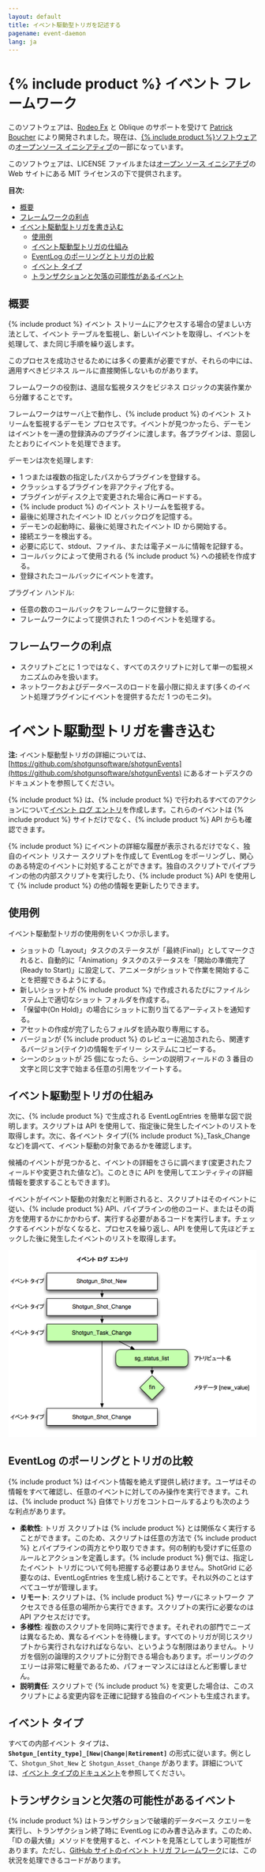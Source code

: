 ```yaml
---
layout: default
title: イベント駆動型トリガを記述する
pagename: event-daemon
lang: ja
---
```


# {% include product %} イベント フレームワーク
このソフトウェアは、[Rodeo Fx](https://rodeofx.com) と Oblique のサポートを受けて [Patrick Boucher](https://www.patrickboucher.com) により開発されました。現在は、[{% include product %}ソフトウェア](https://www.shotgridsoftware.com)の[オープンソース イニシアティブ](https://github.com/shotgunsoftware)の一部になっています。

このソフトウェアは、LICENSE ファイルまたは[オープン ソース イニシアチブ](https://www.opensource.org/licenses/mit-license.php)の Web サイトにある MIT ライセンスの下で提供されます。

**目次:**

- [概要](#overview)
- [フレームワークの利点](#advantages-of-the-framework)
- [イベント駆動型トリガを書き込む](#writing-event-driven-triggers)
  - [使用例](#example-use-cases)
  - [イベント駆動型トリガの仕組み](#how-event-driven-triggers-work)
  - [EventLog のポーリングとトリガの比較](#polling-the-eventlog-versus-triggers)
  - [イベント タイプ](#event-types)
  - [トランザクションと欠落の可能性があるイベント](#transactions-and-potentially-missing-events)

## 概要

{% include product %} イベント ストリームにアクセスする場合の望ましい方法として、イベント テーブルを監視し、新しいイベントを取得し、イベントを処理して、また同じ手順を繰り返します。

このプロセスを成功させるためには多くの要素が必要ですが、それらの中には、適用すべきビジネス ルールに直接関係しないものがあります。

フレームワークの役割は、退屈な監視タスクをビジネス ロジックの実装作業から分離することです。

フレームワークはサーバ上で動作し、{% include product %} のイベント ストリームを監視するデーモン プロセスです。イベントが見つかったら、デーモンはイベントを一連の登録済みのプラグインに渡します。各プラグインは、意図したとおりにイベントを処理できます。

デーモンは次を処理します:

- 1 つまたは複数の指定したパスからプラグインを登録する。
- クラッシュするプラグインを非アクティブ化する。
- プラグインがディスク上で変更された場合に再ロードする。
- {% include product %} のイベント ストリームを監視する。
- 最後に処理されたイベント ID とバックログを記憶する。
- デーモンの起動時に、最後に処理されたイベント ID から開始する。
- 接続エラーを検出する。
- 必要に応じて、stdout、ファイル、または電子メールに情報を記録する。
- コールバックによって使用される {% include product %} への接続を作成する。
- 登録されたコールバックにイベントを渡す。

プラグイン ハンドル:

- 任意の数のコールバックをフレームワークに登録する。
- フレームワークによって提供された 1 つのイベントを処理する。


## フレームワークの利点

- スクリプトごとに 1 つではなく、すべてのスクリプトに対して単一の監視メカニズムのみを扱います。
- ネットワークおよびデータベースのロードを最小限に抑えます(多くのイベント処理プラグインにイベントを提供するただ 1 つのモニタ)。

# イベント駆動型トリガを書き込む

**注:** イベント駆動型トリガの詳細については、[https://github.com/shotgunsoftware/shotgunEvents](https://github.com/shotgunsoftware/shotgunEvents) にあるオートデスクのドキュメントを参照してください。

{% include product %} は、{% include product %} で行われるすべてのアクションについて[イベント ログ エントリ](https://help.autodesk.com/view/SGSUB/JPN/?guid=SG_Administrator_ar_data_management_ar_event_logs_html)を作成します。これらのイベントは {% include product %} サイトだけでなく、{% include product %} API からも確認できます。

{% include product %} にイベントの詳細な履歴が表示されるだけでなく、独自のイベント リスナー スクリプトを作成して EventLog をポーリングし、関心のある特定のイベントに対処することができます。独自のスクリプトでパイプラインの他の内部スクリプトを実行したり、{% include product %} API を使用して {% include product %} の他の情報を更新したりできます。

## 使用例

イベント駆動型トリガの使用例をいくつか示します。

*   ショットの「Layout」タスクのステータスが「最終(Final)」としてマークされると、自動的に「Animation」タスクのステータスを「開始の準備完了(Ready to Start)」に設定して、アニメータがショットで作業を開始することを把握できるようにする。
*   新しいショットが {% include product %} で作成されるたびにファイルシステム上で適切なショット フォルダを作成する。
*   「保留中(On Hold)」の場合にショットに割り当てるアーティストを通知する。
*   アセットの作成が完了したらフォルダを読み取り専用にする。
*   バージョンが {% include product %} のレビューに追加されたら、関連するバージョン(テイク)の情報をデイリー システムにコピーする。
*   シーンのショットが 25 個になったら、シーンの説明フィールドの 3 番目の文字と同じ文字で始まる任意の引用をツイートする。

## イベント駆動型トリガの仕組み

次に、{% include product %} で生成される EventLogEntries を簡単な図で説明します。スクリプトは API を使用して、指定後に発生したイベントのリストを取得します。次に、各イベント タイプ({% include product %}_Task_Change など)を調べて、イベント駆動の対象であるかを確認します。

候補のイベントが見つかると、イベントの詳細をさらに調べます(変更されたフィールドや変更された値など)。このときに API を使用してエンティティの詳細情報を要求することもできます)。

イベントがイベント駆動の対象だと判断されると、スクリプトはそのイベントに従い、{% include product %} API、パイプラインの他のコード、またはその両方を使用するかにかかわらず、実行する必要があるコードを実行します。チェックするイベントがなくなると、プロセスを繰り返し、API を使用して先ほどチェックした後に発生したイベントのリストを取得します。

![イベント ログのポーリング](./images/dv-writing-event-triggers-event-log-polling-01.png)

## EventLog のポーリングとトリガの比較

{% include product %} はイベント情報を絶えず提供し続けます。ユーザはその情報をすべて確認し、任意のイベントに対してのみ操作を実行できます。これは、{% include product %} 自体でトリガをコントロールするよりも次のような利点があります。

*   **柔軟性**: トリガ スクリプトは {% include product %} とは関係なく実行することができます。このため、スクリプトは任意の方法で {% include product %} とパイプラインの両方とやり取りできます。何の制約も受けずに任意のルールとアクションを定義します。{% include product %} 側では、指定したイベント トリガについて何も把握する必要はありません。ShotGrid に必要なのは、EventLogEntries を生成し続けることです。それ以外のことはすべてユーザが管理します。
*   **リモート**: スクリプトは、{% include product %} サーバにネットワーク アクセスできる任意の場所から実行できます。スクリプトの実行に必要なのは API アクセスだけです。
*   **多様性**: 複数のスクリプトを同時に実行できます。それぞれの部門でニーズは異なるため、異なるイベントを待機します。すべてのトリガが同じスクリプトから実行されなければならない、というような制限はありません。トリガを個別の論理的スクリプトに分割できる場合もあります。ポーリングのクエリーは非常に軽量であるため、パフォーマンスにはほとんど影響しません。
*   **説明責任**: スクリプトで {% include product %} を変更した場合は、このスクリプトによる変更内容を正確に記録する独自のイベントも生成されます。

## イベント タイプ

すべての内部イベント タイプは、**`Shotgun_[entity_type]_[New|Change|Retirement]`** の形式に従います。例として、`Shotgun_Shot_New` と `Shotgun_Asset_Change` があります。詳細については、[イベント タイプのドキュメント](https://github.com/shotgunsoftware/shotgunEvents/wiki/Technical_Overview#event-types)を参照してください。

## トランザクションと欠落の可能性があるイベント

{% include product %} はトランザクションで破壊的データベース クエリーを実行し、トランザクション終了時に EventLog にのみ書き込みます。このため、「ID の最大値」メソッドを使用すると、イベントを見落としてしまう可能性があります。ただし、[GitHub サイトのイベント トリガ フレームワーク](https://github.com/shotgunsoftware/shotgunEvents)には、この状況を処理できるコードがあります。
